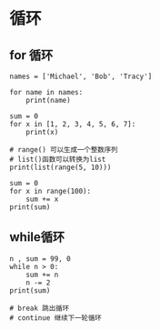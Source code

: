 # 循环
## for 循环
```
names = ['Michael', 'Bob', 'Tracy']

for name in names:
    print(name)
```

```
sum = 0
for x in [1, 2, 3, 4, 5, 6, 7]:
    print(x)
```

```
# range() 可以生成一个整数序列
# list()函数可以转换为list
print(list(range(5, 10)))
```
```
sum = 0
for x in range(100):
    sum += x
print(sum)
```

## while循环

```
n , sum = 99, 0
while n > 0:
    sum += n
    n -= 2
print(sum)
```
```
# break 跳出循环
# continue 继续下一轮循环
```